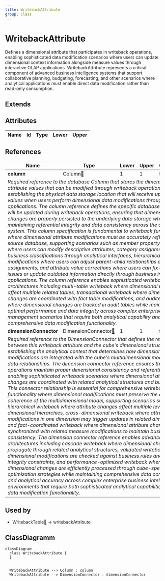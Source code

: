 ```yaml
---
title: WritebackAttribute
group: Class
---
```


# WritebackAttribute<a name="class-writebackattribute"></a>

Defines a dimensional attribute that participates in writeback operations, enabling sophisticated data modification scenarios where users can update dimensional context information alongside measure values through interactive OLAP applications. WritebackAttribute represents a critical component of advanced business intelligence systems that support collaborative planning, budgeting, forecasting, and other scenarios where analytical applications must enable direct data modification rather than read-only consumption.
## Extends

## Attributes

<table>
  <thead>
    <tr>
      <th>Name</th>
      <th>Id</th>
      <th>Type</th>
      <th>Lower</th>
      <th>Upper</th>
    </tr>
  </thead>
  <tbody>
  </tbody>
</table>

## References

<table>
  <thead>
    <tr>
      <th>Name</th>
      <th>Type</th>
      <th>Lower</th>
      <th>Upper</th>
      <th>Containment</th>
    </tr>
  </thead>
  <tbody>
    <tr>
      <td><strong>column</strong></td>
      <td>Column<a href="./class-Column">🔗</a></td>
      <td>1</td>
      <td>1</td>
      <td>false</td>
    </tr>
    <tr>
      <td colspan="5"><em>Required reference to the database Column that stores the dimensional attribute values that can be modified through writeback operations, establishing the physical data storage location that will receive updated values when users perform dimensional data modifications through analytical applications. The column reference defines the specific database field that will be updated during writeback operations, ensuring that dimensional changes are properly persisted to the underlying data storage while maintaining referential integrity and data consistency across the analytical system. This column specification is fundamental to writeback functionality where dimensional attribute modifications must be accurately reflected in the source database, supporting scenarios such as member property updates where users can modify descriptive attributes, category assignments, or business classifications through analytical interfaces, hierarchical relationship modifications where users can adjust parent-child relationships or level assignments, and attribute value corrections where users can fix data quality issues or update outdated information directly through business intelligence applications. The column reference enables sophisticated writeback architectures including multi-table writeback where dimensional updates can affect multiple related tables, transactional writeback where dimensional changes are coordinated with fact table modifications, and audited writeback where dimensional changes are tracked in audit tables while maintaining optimal performance and data integrity across complex enterprise data management scenarios that require both analytical capability and comprehensive data modification functionality.</em></td>
    </tr>
    <tr>
      <td><strong>dimensionConnector</strong></td>
      <td>DimensionConnector<a href="./class-DimensionConnector">🔗</a></td>
      <td>1</td>
      <td>1</td>
      <td>false</td>
    </tr>
    <tr>
      <td colspan="5"><em>Required reference to the DimensionConnector that defines the relationship between this writeback attribute and the cube's dimensional structure, establishing the analytical context that determines how dimensional attribute modifications are integrated with the cube's multidimensional model and fact data relationships. The dimension connector reference ensures that writeback operations maintain proper dimensional consistency and referential integrity, enabling sophisticated writeback scenarios where dimensional attribute changes are coordinated with related analytical structures and business logic. This connector relationship is essential for comprehensive writeback functionality where dimensional modifications must preserve the analytical coherence of the multidimensional model, supporting scenarios such as hierarchical writeback where attribute changes affect multiple levels of dimensional hierarchies, cross-dimensional writeback where attribute modifications in one dimension may trigger updates in related dimensions, and fact-coordinated writeback where dimensional attribute changes are synchronized with related measure modifications to maintain business logic consistency. The dimension connector reference enables advanced writeback architectures including cascade writeback where dimensional changes propagate through related analytical structures, validated writeback where dimensional modifications are checked against business rules and data integrity constraints, and performance-optimized writeback where dimensional changes are efficiently processed through cube-specific optimization strategies while maintaining comprehensive data consistency and analytical accuracy across complex enterprise business intelligence environments that require both sophisticated analytical capabilities and robust data modification functionality.</em></td>
    </tr>
  </tbody>
</table>



## Used by

- WritebackTable[🔗](./class-WritebackTable) → writebackAttribute

## ClassDiagramm

```mermaid
classDiagram
  class WritebackAttribute {
  }


  WritebackAttribute --> Column : column
  WritebackAttribute --> DimensionConnector : dimensionConnector

```
